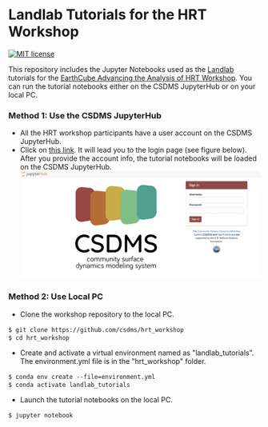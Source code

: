 # Landlab Tutorials for the HRT Workshop
[![MIT license](https://img.shields.io/badge/License-MIT-blue.svg)](https://github.com/gantian127/overlandflow_usecase/blob/master/LICENSE.txt)

This repository includes the Jupyter Notebooks used as the [Landlab](https://landlab.github.io/) tutorials for the
[EarthCube Advancing the Analysis of HRT Workshop](https://opentopography.org/workshops/earthcube-advancing-analysis-hrt-workshop-2).
You can run the tutorial notebooks either on the CSDMS JupyterHub or on your local PC.

### Method 1: Use the CSDMS JupyterHub 
- All the HRT workshop participants have a user account on the CSDMS JupyterHub. 
- Click on [this link](https://lab.openearthscape.org/hub/user-redirect/git-pull?repo=https%3A%2F%2Fgithub.com%2F%2Fcsdms%2Fhrt_workshop&urlpath=lab%2Ftree%2Fhrt_workshop%3Fautodecode&branch=master). 
It will lead you to the login page (see figure below). After you provide the account info, the tutorial notebooks will be loaded on the CSDMS JupyterHub.
![login_plot](login.png)

### Method 2: Use Local PC
- Clone the workshop repository to the local PC. 
```
$ git clone https://github.com/csdms/hrt_workshop
$ cd hrt_workshop
```

- Create and activate a virtual environment named as "landlab_tutorials". 
The environment.yml file is in the "hrt_workshop" folder.
```
$ conda env create --file=environment.yml
$ conda activate landlab_tutorials
```

- Launch the tutorial notebooks on the local PC.
```
$ jupyter notebook
```

